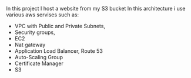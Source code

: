 In this project I host a website from my S3 bucket 
In this architecture i use various aws servises such as:

- VPC with Public and Private Subnets,
- Security groups,
- EC2
- Nat gateway
- Application Load Balancer, Route 53
- Auto-Scaling Group
- Certificate Manager
- S3
